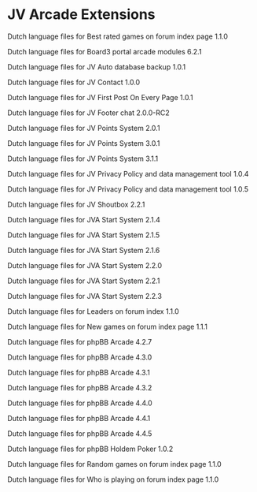 # JV Arcade Extensions

Dutch language files for Best rated games on forum index page 1.1.0

Dutch language files for Board3 portal arcade modules 6.2.1

Dutch language files for JV Auto database backup 1.0.1

Dutch language files for JV Contact 1.0.0

Dutch language files for JV First Post On Every Page 1.0.1

Dutch language files for JV Footer chat 2.0.0-RC2

Dutch language files for JV Points System 2.0.1

Dutch language files for JV Points System 3.0.1

Dutch language files for JV Points System 3.1.1

Dutch language files for JV Privacy Policy and data management tool 1.0.4

Dutch language files for JV Privacy Policy and data management tool 1.0.5

Dutch language files for JV Shoutbox 2.2.1

Dutch language files for JVA Start System 2.1.4

Dutch language files for JVA Start System 2.1.5

Dutch language files for JVA Start System 2.1.6

Dutch language files for JVA Start System 2.2.0

Dutch language files for JVA Start System 2.2.1

Dutch language files for JVA Start System 2.2.3

Dutch language files for Leaders on forum index 1.1.0

Dutch language files for New games on forum index page 1.1.1

Dutch language files for phpBB Arcade 4.2.7

Dutch language files for phpBB Arcade 4.3.0

Dutch language files for phpBB Arcade 4.3.1

Dutch language files for phpBB Arcade 4.3.2

Dutch language files for phpBB Arcade 4.4.0

Dutch language files for phpBB Arcade 4.4.1

Dutch language files for phpBB Arcade 4.4.5

Dutch language files for phpBB Holdem Poker 1.0.2

Dutch language files for Random games on forum index page 1.1.0

Dutch language files for Who is playing on forum index page 1.1.0
